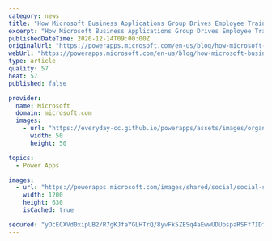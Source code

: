 ```yaml
---
category: news
title: "How Microsoft Business Applications Group Drives Employee Training Using Dynamics 365  Power Platform"
excerpt: "How Microsoft Business Applications Group Drives Employee Training Using Dynamics 365 &amp; Power Platform"
publishedDateTime: 2020-12-14T09:00:00Z
originalUrl: "https://powerapps.microsoft.com/en-us/blog/how-microsoft-business-applications-group-drives-employee-training-using-dynamics-365-power-platform/"
webUrl: "https://powerapps.microsoft.com/en-us/blog/how-microsoft-business-applications-group-drives-employee-training-using-dynamics-365-power-platform/"
type: article
quality: 57
heat: 57
published: false

provider:
  name: Microsoft
  domain: microsoft.com
  images:
    - url: "https://everyday-cc.github.io/powerapps/assets/images/organizations/microsoft.com-50x50.jpg"
      width: 50
      height: 50

topics:
  - Power Apps

images:
  - url: "https://powerapps.microsoft.com/images/shared/social/social-share-post-ignite.png"
    width: 1200
    height: 630
    isCached: true

secured: "yOcECXVd0xipUB2/R7gKJfaYGLHTrQ/8yvFk5ZESq4aEwwUDUpspaRSFf7IDfGV/MDK8BKKCqx2NmCFtZyHZyA0nsu8DUwWZw4QU1UKSnuxCyH1Vm+cfpLd+38qmUirSwb1sLax80BTwXwbCuJ9ajKvOkbY5J2V9UF3U96ro0H4MVixuJgISJ9H7VwrgsnTAA4vVFAdRWvbHG7g5qdIHUJzGA00zDxw3/gcI5BUaLZvnYAjHPZiMcaVI++GI3IWlhmzBxh3OOsEYPM4tBDjuLBm+7sniZjbWpWKOBqP5nUa3odzJfSjgs2UPXhwduAx30poyht+0laenQrbBaeHR0bGxAwrc2lqSm9TKsOBzhL0=;sx9d3MUM2fc/inHI9sWA1A=="
---
```


